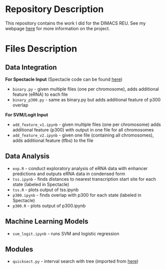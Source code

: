 # Repository Description
This repository contains the work I did for the DIMACS REU. See my webpage [here](http://reu.dimacs.rutgers.edu/~albertk/) for more information on the project.

# Files Description

## Data Integration
**For Spectacle Input** (Spectacle code can be found [here](https://github.com/jiminsong/Spectacle))
- `binary.py` - given multiple files (one per chromosome), adds additional feature (eRNA) to each file
- `binary_p300.py` - same as binary.py but adds additional feature of p300 overlap

**For SVM/Logit Input**
- `add_feature_v1.ipynb` - given multiple files (one per chromosome) adds additional feature (p300) with output in one file for all chromosomes
- `add_feature_v2.ipynb` - given one file (containing all chromosomes), adds additional feature (tfbs) to the file

## Data Analysis 
- `exp.R` - conduct exploratory analysis of eRNA data with enhancer predictions and outputs eRNA data in condensed form
- `tss.ipynb` - finds distances to nearest transcription start site for each state (labeled in Spectacle)
 - `tss.R` - plots output of tss.ipynb
- `p300.ipynb` - finds overlap with p300 for each state (labeled in Spectacle)
 - `p300.R` - plots output of p300.ipynb

## Machine Learning Models
- `svm_logit.ipynb` - runs SVM and logistic regression

## Modules
- `quicksect.py` - interval search with tree (imported from [here](https://github.com/brentp/quicksect)) 